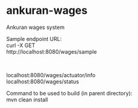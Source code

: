 # ankuran-wages
Ankuran wages system


Sample endpoint URL: <br/>
curl -X GET \
  http://localhost:8080/wages/sample
  
<br/>

localhost:8080/wages/actuator/info  <br/>
localhost:8080/wages/status


Command to be used to build (in parent directory):<br/>
mvn clean install
